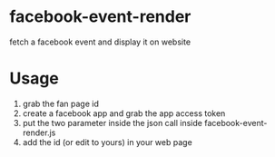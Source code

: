 # facebook-event-render
fetch a facebook event and display it on website

# Usage
1. grab the fan page id
2. create a facebook app and grab the app access token
3. put the two parameter inside the json call inside facebook-event-render.js
4. add the id (or edit to yours) in your web page <pre> <div id="fbEvent"></div>  </pre>
